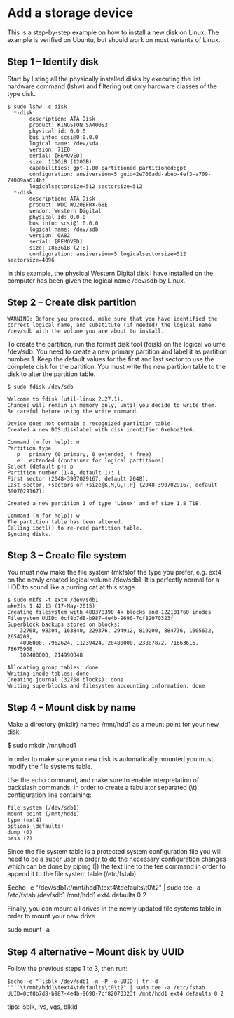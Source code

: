# Add a storage device

This is a step-by-step example on how to install a new disk on Linux. The example is verified on Ubuntu, but should work on most variants of Linux.

## Step 1 – Identify disk

Start by listing all the physically installed disks by executing the list hardware command (lshw) and filtering out only hardware classes of the type disk.

	$ sudo lshw -c disk
	  *-disk                  
	       description: ATA Disk
	       product: KINGSTON SA400S3
	       physical id: 0.0.0
	       bus info: scsi@0:0.0.0
	       logical name: /dev/sda
	       version: 71E0
	       serial: [REMOVED]
	       size: 111GiB (120GB)
	       capabilities: gpt-1.00 partitioned partitioned:gpt
	       configuration: ansiversion=5 guid=2e700add-abeb-4ef3-a709-74089aa614bf
	       logicalsectorsize=512 sectorsize=512
	  *-disk
	       description: ATA Disk
	       product: WDC WD20EFRX-68E
	       vendor: Western Digital
	       physical id: 0.0.0
	       bus info: scsi@1:0.0.0
	       logical name: /dev/sdb
	       version: 0A82
	       serial: [REMOVED]
	       size: 1863GiB (2TB)
	       configuration: ansiversion=5 logicalsectorsize=512 sectorsize=4096

In this example, the physical Western Digital disk i have installed on the computer has been given the logical name /dev/sdb by Linux.

## Step 2 – Create disk partition

    WARNING: Before you proceed, make sure that you have identified the correct logical name, and substitute (if needed) the logical name /dev/sdb with the volume you are about to install.

To create the partition, run the format disk tool (fdisk) on the logical volume /dev/sdb. You need to create a new primary partition and label it as partition number 1. Keep the default values for the first and last sector to use the complete disk for the partition. You must write the new partition table to the disk to alter the partition table.

	$ sudo fdisk /dev/sdb 

	Welcome to fdisk (util-linux 2.27.1).
	Changes will remain in memory only, until you decide to write them.
	Be careful before using the write command.

	Device does not contain a recognized partition table.
	Created a new DOS disklabel with disk identifier 0xebba21e6.

	Command (m for help): n
	Partition type
	   p   primary (0 primary, 0 extended, 4 free)
	   e   extended (container for logical partitions)
	Select (default p): p
	Partition number (1-4, default 1): 1
	First sector (2048-3907029167, default 2048): 
	Last sector, +sectors or +size{K,M,G,T,P} (2048-3907029167, default 3907029167): 

	Created a new partition 1 of type 'Linux' and of size 1.8 TiB.

	Command (m for help): w
	The partition table has been altered.
	Calling ioctl() to re-read partition table.
	Syncing disks.

## Step 3 – Create file system

You must now make the file system (mkfs)of the type you prefer, e.g. ext4 on the newly created logical volume /dev/sdb1. It is perfectly normal for a HDD to sound like a purring cat at this stage.

	$ sudo mkfs -t ext4 /dev/sdb1
	mke2fs 1.42.13 (17-May-2015)
	Creating filesystem with 488378390 4k blocks and 122101760 inodes
	Filesystem UUID: 0cf8b7d8-b987-4e4b-9690-7cf82070323f
	Superblock backups stored on blocks: 
		32768, 98304, 163840, 229376, 294912, 819200, 884736, 1605632, 2654208, 
		4096000, 7962624, 11239424, 20480000, 23887872, 71663616, 78675968, 
		102400000, 214990848

	Allocating group tables: done                            
	Writing inode tables: done                            
	Creating journal (32768 blocks): done
	Writing superblocks and filesystem accounting information: done

## Step 4 – Mount disk by name

Make a directory (mkdir) named /mnt/hdd1 as a mount point for your new disk.

$ sudo mkdir /mnt/hdd1

In order to make sure your new disk is automatically mounted you must modify the file systems table.

Use the echo command, and make sure to enable interpretation of backslash commands, in order to create a tabulator separated (\t) configuration line containing:

    file system (/dev/sdb1)
    mount point (/mnt/hdd1)
    type (ext4)
    options (defaults)
    dump (0)
    pass (2)

Since the file system table is a protected system configuration file you will need to be a super user in order to do the necessary configuration changes which can be done by piping (|) the text line to the  tee command in order to append it to the file system table (/etc/fstab).

$echo -e "/dev/sdb1\t/mnt/hdd1\text4\tdefaults\t0\t2" | sudo tee -a /etc/fstab
/dev/sdb1 /mnt/hdd1 ext4 defaults 0 2

Finally, you can mount all drives in the newly updated file systems table in order to mount your new drive

sudo mount -a

## Step 4 alternative – Mount disk by UUID

Follow the previous steps 1 to 3, then run:

	$echo -e "`lsblk /dev/sdb1 -n -P -o UUID | tr -d '"'`\t/mnt/hdd1\text4\tdefaults\t0\t2" | sudo tee -a /etc/fstab
	UUID=0cf8b7d8-b987-4e4b-9690-7cf82070323f /mnt/hdd1 ext4 defaults 0 2

tips: lsblk, lvs, vgs, blkid
